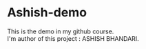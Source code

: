 # Ashish-demo
This is the demo in my  github course. <br>
I'm author of this project : ASHISH BHANDARI.
